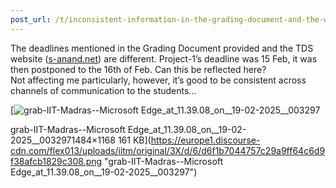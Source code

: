 ```yaml
---
post_url: /t/inconsistent-information-in-the-grading-document-and-the-website/167679/1
---
```

The deadlines mentioned in the Grading Document provided and the TDS website ([s-anand.net](http://s-anand.net)) are different. Project-1’s deadline was 15 Feb, it was then postponed to the 16th of Feb. Can this be reflected here?  
Not affecting me particularly, however, it’s good to be consistent across channels of communication to the students…

[![grab-IIT-Madras--Microsoft Edge_at_11.39.08_on__19-02-2025__003297](https://europe1.discourse-cdn.com/flex013/uploads/iitm/optimized/3X/d/6/d6f1b7044757c29a9ff64c6d9f38afcb1829c308_2_635x500.png)

grab-IIT-Madras--Microsoft Edge\_at\_11.39.08\_on\_\_19-02-2025\_\_0032971484×1168 161 KB](https://europe1.discourse-cdn.com/flex013/uploads/iitm/original/3X/d/6/d6f1b7044757c29a9ff64c6d9f38afcb1829c308.png "grab-IIT-Madras--Microsoft Edge_at_11.39.08_on__19-02-2025__003297")